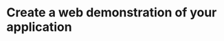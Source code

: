 Create a web demonstration of your application
================================================================================


